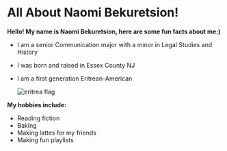 # All About Naomi Bekuretsion!

**Hello! My name is Naomi Bekuretsion, here are some fun facts about me:)**

* I am a senior Communication major with a minor in Legal Studies and History
* I was born and raised in Essex County NJ
* I am a first generation Eritrean-American
  
  ![eritrea flag](https://github.com/user-attachments/assets/599f2e53-4184-4e88-9c88-d56937e7dc2f)

**My hobbies include:**
* Reading fiction
* Baking
* Making lattes for my friends
* Making fun playlists

  
  
